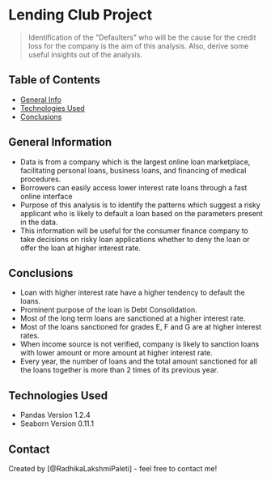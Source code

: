 # Lending Club Project
> Identification of the "Defaulters" who will be the cause for the credit loss for the company is the aim of this analysis. Also, derive some useful insights out of the analysis.


## Table of Contents
* [General Info](#general-information)
* [Technologies Used](#technologies-used)
* [Conclusions](#conclusions)

## General Information
- Data is from a company which is the largest online loan marketplace, facilitating personal loans, business loans, and financing of medical procedures.
- Borrowers can easily access lower interest rate loans through a fast online interface
- Purpose of this analysis is to identify the patterns which suggest a risky applicant who is likely to default a loan based on the parameters present in the data.
- This information will be useful for the consumer finance company to take decisions on risky loan applications whether to deny the loan or offer the loan at higher interest rate.


## Conclusions
- Loan with higher interest rate have a higher tendency to default the loans.
- Prominent purpose of the loan is Debt Consolidation.
- Most of the long term loans are sanctioned at a higher interest rate.
- Most of the loans sanctioned for grades E, F and G are at higher interest rates.
- When income source is not verified, company is likely to sanction loans with lower amount or more amount at higher interest rate.
- Every year, the number of loans and the total amount sanctioned for all the loans together is more than 2 times of its previous year.


## Technologies Used
- Pandas Version 1.2.4
- Seaborn Version 0.11.1


## Contact
Created by [@RadhikaLakshmiPaleti] - feel free to contact me!

